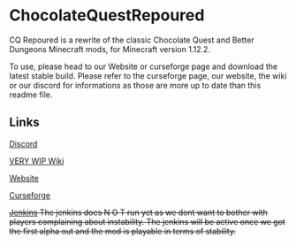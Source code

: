 # ChocolateQuestRepoured
CQ Repoured is a rewrite of the classic Chocolate Quest and Better Dungeons Minecraft mods, for Minecraft version 1.12.2.

To use, please head to our Website or curseforge page and download the latest stable build.
Please refer to the curseforge page, our website, the wiki or our discord for informations as those are more up to date than this readme file.

## Links

[Discord](https://discord.gg/StWzzFw)

[VERY WIP Wiki](www.wiki.cq-repoured.net)

[Website](https://cq-repoured.net)

[Curseforge](https://curse.cq-repoured.net)

~~[Jenkins](http://jenkins.thechocolatequest.gq:8080/job/The%20Chocolate%20Quest/)
The jenkins does N O T run yet as we dont want to bother with players complaining about instability.
The jenkins will be active once we got the first alpha out and the mod is playable in terms of stability.~~
